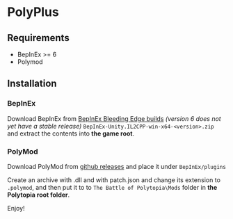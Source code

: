﻿# PolyPlus

## Requirements

- BepInEx >= 6
- Polymod

## Installation

### BepInEx

Download BepInEx from [BepInEx Bleeding Edge builds](https://builds.bepinex.dev/projects/bepinex_be) *(version 6 does not yet have a stable release)* `BepInEx-Unity.IL2CPP-win-x64-<version>.zip` and extract the contents into **the game root**.

### PolyMod

Download PolyMod from [github releases](https://github.com/PolyModTeam/PolyMod/releases) and place it under `BepInEx/plugins`

Create an archive with .dll and with patch.json and change its extension to `.polymod`, and then put it to to `The Battle of Polytopia\Mods` folder in **the Polytopia root folder**.

Enjoy!

